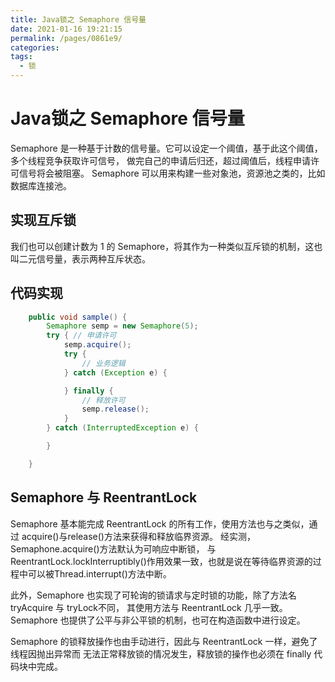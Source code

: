 ```yaml
---
title: Java锁之 Semaphore 信号量
date: 2021-01-16 19:21:15
permalink: /pages/0861e9/
categories:
tags:
  - 锁
---
```

# Java锁之 Semaphore 信号量

Semaphore 是一种基于计数的信号量。它可以设定一个阈值，基于此这个阈值，多个线程竞争获取许可信号，
做完自己的申请后归还，超过阈值后，线程申请许可信号将会被阻塞。
Semaphore 可以用来构建一些对象池，资源池之类的，比如数据库连接池。

<!-- more -->

## 实现互斥锁

我们也可以创建计数为 1 的 Semaphore，将其作为一种类似互斥锁的机制，这也叫二元信号量，表示两种互斥状态。

## 代码实现

```Java
    public void sample() {
        Semaphore semp = new Semaphore(5);
        try { // 申请许可
            semp.acquire();
            try {
                // 业务逻辑
            } catch (Exception e) {

            } finally {
                // 释放许可
                semp.release();
            }
        } catch (InterruptedException e) {

        }

    }
```


## Semaphore 与 ReentrantLock

Semaphore 基本能完成 ReentrantLock 的所有工作，使用方法也与之类似，通过 acquire()与release()方法来获得和释放临界资源。
经实测，Semaphone.acquire()方法默认为可响应中断锁，
与 ReentrantLock.lockInterruptibly()作用效果一致，也就是说在等待临界资源的过程中可以被Thread.interrupt()方法中断。

此外，Semaphore 也实现了可轮询的锁请求与定时锁的功能，除了方法名 tryAcquire 与 tryLock不同，
其使用方法与 ReentrantLock 几乎一致。Semaphore 也提供了公平与非公平锁的机制，也可在构造函数中进行设定。

Semaphore 的锁释放操作也由手动进行，因此与 ReentrantLock 一样，避免了线程因抛出异常而
无法正常释放锁的情况发生，释放锁的操作也必须在 finally 代码块中完成。



<Vssue  />